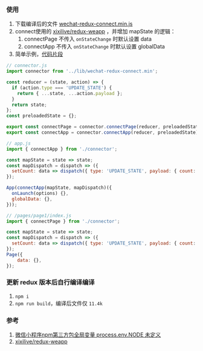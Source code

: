 ### 使用
1. 下载编译后的文件 [wechat-redux-connect.min.js](https://github.com/se1phine/wechat-redux-connect/releases/download/0.1.0/wechat-redux-connect.min.js)
2. connect使用的 [xixilive/redux-weapp](https://github.com/xixilive/redux-weapp)
，并增加 mapState 的逻辑：
   1. connectPage 不传入 `onStateChange` 时默认设置 data
   2. connectApp 不传入 `onStateChange` 时默认设置 globalData
3. 简单示例，[代码片段](https://developers.weixin.qq.com/s/7hTkREmn7DiC)
``` javascript
// connector.js
import connector from '../lib/wechat-redux-connect.min';

const reducer = (state, action) => {
  if (action.type === 'UPDATE_STATE') {
    return { ...state, ...action.payload };
  }
  return state;
};
const preloadedState = {};

export const connectPage = connector.connectPage(reducer, preloadedState);
export const connectApp = connector.connectApp(reducer, preloadedState);
```

``` javascript
// app.js
import { connectApp } from './connector';

const mapState = state => state;
const mapDispatch = dispatch => ({
  setCount: data => dispatch({ type: 'UPDATE_STATE', payload: { count: data } }),
});

App(connectApp(mapState, mapDispatch)({
  onLaunch(options) {},
  globalData: {},
}));
```

``` javascript
// /pages/page1/index.js
import { connectPage } from './connector';

const mapState = state => state;
const mapDispatch = dispatch => ({
  setCount: data => dispatch({ type: 'UPDATE_STATE', payload: { count: data } }),
});
Page({
	data: {},
});

```
### 更新 redux 版本后自行编译编译
1. `npm i`
2. `npm run build`，编译后文件仅 `11.4k`

### 参考
1. [微信小程序npm第三方包全局变量 process.env.NODE 未定义](https://developers.weixin.qq.com/community/develop/doc/00020e18868198cdf2e7395945d800)
2. [xixilive/redux-weapp](https://github.com/xixilive/redux-weapp)
